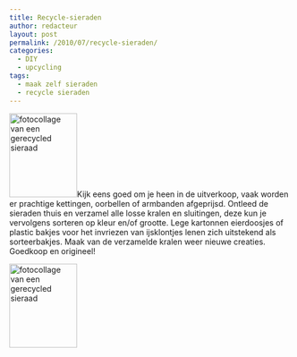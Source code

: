 ```yaml
---
title: Recycle-sieraden
author: redacteur
layout: post
permalink: /2010/07/recycle-sieraden/
categories:
  - DIY
  - upcycling
tags:
  - maak zelf sieraden
  - recycle sieraden
---
```

<img class="alignleft size-full wp-image-593" title="sieraad van gerecyclede onderdelen" src="/wordpress/wp-content/uploads/2010/07/idee9.gif" alt="fotocollage van een gerecycled sieraad" width="121" height="150" />Kijk eens goed om je heen in de uitverkoop, vaak worden er prachtige kettingen, oorbellen of armbanden afgeprijsd. Ontleed de sieraden thuis en verzamel alle losse kralen en sluitingen<!--more-->, deze kun je vervolgens sorteren op kleur en/of grootte. Lege kartonnen eierdoosjes of plastic bakjes voor het invriezen van ijsklontjes lenen zich uitstekend als sorteerbakjes. Maak van de verzamelde kralen weer nieuwe creaties. Goedkoop en origineel!

<img class="aligncenter size-full wp-image-593" title="sieraad van gerecyclede onderdelen" src="/wordpress/wp-content/uploads/2010/07/idee9.gif" alt="fotocollage van een gerecycled sieraad" width="121" height="150" />
